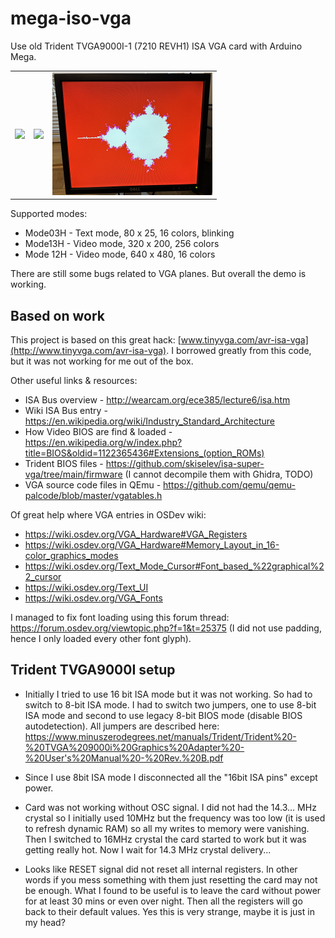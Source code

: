 # mega-iso-vga

Use old Trident TVGA9000I-1 (7210 REVH1) ISA VGA card with Arduino Mega.

<table>
    <tr>
        <td>
            <img src="./pics/demo_text.jpeg" width="256" />
        </td>
        <td>
            <img src="./pics/demo_low.jpeg" width="256" />
        </td>
        <td>
            <img src="./pics/demo_hi.jpeg" width="256" />
        </td>
    </tr>
</table>

Supported modes:

* Mode03H - Text mode, 80 x 25, 16 colors, blinking
* Mode13H - Video mode, 320 x 200, 256 colors
* Mode 12H - Video mode, 640 x 480, 16 colors

There are still some bugs related to VGA planes. But overall the demo is working.

## Based on work

This project is based on this great hack: [www.tinyvga.com/avr-isa-vga](http://www.tinyvga.com/avr-isa-vga).
I borrowed greatly from this code, but it was not working for me out of the box.

Other useful links & resources:

* ISA Bus overview - http://wearcam.org/ece385/lecture6/isa.htm
* Wiki ISA Bus entry - https://en.wikipedia.org/wiki/Industry_Standard_Architecture
* How Video BIOS are find & loaded - https://en.wikipedia.org/w/index.php?title=BIOS&oldid=1122365436#Extensions_(option_ROMs)
* Trident BIOS files - https://github.com/skiselev/isa-super-vga/tree/main/firmware (I cannot decompile them with Ghidra, TODO)
* VGA source code files in QEmu - https://github.com/qemu/qemu-palcode/blob/master/vgatables.h

Of great help where VGA entries in OSDev wiki:
* https://wiki.osdev.org/VGA_Hardware#VGA_Registers
* https://wiki.osdev.org/VGA_Hardware#Memory_Layout_in_16-color_graphics_modes
* https://wiki.osdev.org/Text_Mode_Cursor#Font_based_%22graphical%22_cursor
* https://wiki.osdev.org/Text_UI
* https://wiki.osdev.org/VGA_Fonts

I managed to fix font loading using this forum thread: https://forum.osdev.org/viewtopic.php?f=1&t=25375
(I did not use padding, hence I only loaded every other font glyph).

## Trident TVGA9000I setup

* Initially I tried to use 16 bit ISA mode but it was not working. So had to switch to 8-bit ISA mode.
 I had to switch two jumpers, one to use 8-bit ISA mode and second to use legacy 8-bit BIOS mode (disable BIOS autodetection).
 All jumpers are described here: https://www.minuszerodegrees.net/manuals/Trident/Trident%20-%20TVGA%209000i%20Graphics%20Adapter%20-%20User's%20Manual%20-%20Rev.%20B.pdf

* Since I use 8bit ISA mode I disconnected all the "16bit ISA pins" except power.

* Card was not working without OSC signal. I did not had the 14.3... MHz crystal so I initially used 10MHz but the frequency was too low (it is used to refresh dynamic RAM) so
all my writes to memory were vanishing. Then I switched to 16MHz crystal the card started to work but it was getting really hot. Now I wait for 14.3 MHz crystal delivery...

* Looks like RESET signal did not reset all internal registers. In other words if you mess something with them just resetting the card may not be enough.
What I found to be useful is to leave the card without power for at least 30 mins or even over night. Then all the registers will go back to their default values.
Yes this is very strange, maybe it is just in my head?

